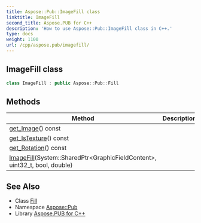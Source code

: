 ```yaml
---
title: Aspose::Pub::ImageFill class
linktitle: ImageFill
second_title: Aspose.PUB for C++
description: 'How to use Aspose::Pub::ImageFill class in C++.'
type: docs
weight: 1100
url: /cpp/aspose.pub/imagefill/
---
```

## ImageFill class




```cpp
class ImageFill : public Aspose::Pub::Fill
```

## Methods

| Method | Description |
| --- | --- |
| [get_Image](./get_image/)() const |  |
| [get_IsTexture](./get_istexture/)() const |  |
| [get_Rotation](./get_rotation/)() const |  |
| [ImageFill](./imagefill/)(System::SharedPtr\<GraphicFieldContent\>, uint32_t, bool, double) |  |
## See Also

* Class [Fill](../fill/)
* Namespace [Aspose::Pub](../)
* Library [Aspose.PUB for C++](../../)
